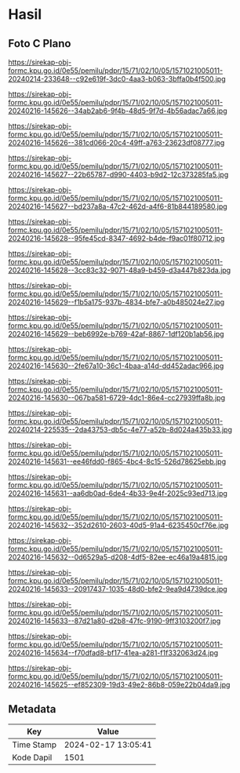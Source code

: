 # Hasil

## Foto C Plano

https://sirekap-obj-formc.kpu.go.id/0e55/pemilu/pdpr/15/71/02/10/05/1571021005011-20240214-233648--c92e619f-3dc0-4aa3-b063-3bffa0b4f500.jpg

https://sirekap-obj-formc.kpu.go.id/0e55/pemilu/pdpr/15/71/02/10/05/1571021005011-20240216-145626--34ab2ab6-9f4b-48d5-9f7d-4b56adac7a66.jpg

https://sirekap-obj-formc.kpu.go.id/0e55/pemilu/pdpr/15/71/02/10/05/1571021005011-20240216-145626--381cd066-20c4-49ff-a763-23623df08777.jpg

https://sirekap-obj-formc.kpu.go.id/0e55/pemilu/pdpr/15/71/02/10/05/1571021005011-20240216-145627--22b65787-d990-4403-b9d2-12c373285fa5.jpg

https://sirekap-obj-formc.kpu.go.id/0e55/pemilu/pdpr/15/71/02/10/05/1571021005011-20240216-145627--bd237a8a-47c2-462d-a4f6-81b844189580.jpg

https://sirekap-obj-formc.kpu.go.id/0e55/pemilu/pdpr/15/71/02/10/05/1571021005011-20240216-145628--95fe45cd-8347-4692-b4de-f9ac01f80712.jpg

https://sirekap-obj-formc.kpu.go.id/0e55/pemilu/pdpr/15/71/02/10/05/1571021005011-20240216-145628--3cc83c32-9071-48a9-b459-d3a447b823da.jpg

https://sirekap-obj-formc.kpu.go.id/0e55/pemilu/pdpr/15/71/02/10/05/1571021005011-20240216-145629--f1b5a175-937b-4834-bfe7-a0b485024e27.jpg

https://sirekap-obj-formc.kpu.go.id/0e55/pemilu/pdpr/15/71/02/10/05/1571021005011-20240216-145629--beb6992e-b769-42af-8867-1df120b1ab56.jpg

https://sirekap-obj-formc.kpu.go.id/0e55/pemilu/pdpr/15/71/02/10/05/1571021005011-20240216-145630--2fe67a10-36c1-4baa-a14d-dd452adac966.jpg

https://sirekap-obj-formc.kpu.go.id/0e55/pemilu/pdpr/15/71/02/10/05/1571021005011-20240216-145630--067ba581-6729-4dc1-86e4-cc27939ffa8b.jpg

https://sirekap-obj-formc.kpu.go.id/0e55/pemilu/pdpr/15/71/02/10/05/1571021005011-20240214-225535--2da43753-db5c-4e77-a52b-8d024a435b33.jpg

https://sirekap-obj-formc.kpu.go.id/0e55/pemilu/pdpr/15/71/02/10/05/1571021005011-20240216-145631--ee46fdd0-f865-4bc4-8c15-526d78625ebb.jpg

https://sirekap-obj-formc.kpu.go.id/0e55/pemilu/pdpr/15/71/02/10/05/1571021005011-20240216-145631--aa6db0ad-6de4-4b33-9e4f-2025c93ed713.jpg

https://sirekap-obj-formc.kpu.go.id/0e55/pemilu/pdpr/15/71/02/10/05/1571021005011-20240216-145632--352d2610-2603-40d5-91a4-6235450cf76e.jpg

https://sirekap-obj-formc.kpu.go.id/0e55/pemilu/pdpr/15/71/02/10/05/1571021005011-20240216-145632--0d6529a5-d208-4df5-82ee-ec46a19a4815.jpg

https://sirekap-obj-formc.kpu.go.id/0e55/pemilu/pdpr/15/71/02/10/05/1571021005011-20240216-145633--20917437-1035-48d0-bfe2-9ea9d4739dce.jpg

https://sirekap-obj-formc.kpu.go.id/0e55/pemilu/pdpr/15/71/02/10/05/1571021005011-20240216-145633--87d21a80-d2b8-47fc-9190-9ff3103200f7.jpg

https://sirekap-obj-formc.kpu.go.id/0e55/pemilu/pdpr/15/71/02/10/05/1571021005011-20240216-145634--f70dfad8-bf17-41ea-a281-f1f332063d24.jpg

https://sirekap-obj-formc.kpu.go.id/0e55/pemilu/pdpr/15/71/02/10/05/1571021005011-20240216-145625--ef852309-19d3-49e2-86b8-059e22b04da9.jpg


## Metadata

| Key        | Value               |
| ---------- | ------------------- |
| Time Stamp | 2024-02-17 13:05:41 |
| Kode Dapil | 1501                |



